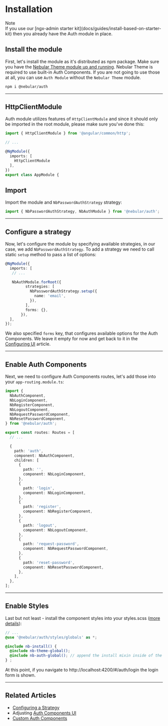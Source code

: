 # Installation

<div class="note note-info section-end">
  <div class="note-title">Note</div>
  <div class="note-body">
    If you use our [ngx-admin starter kit](docs/guides/install-based-on-starter-kit) then you already have the Auth module in place.
  </div>
</div>

## Install the module

First, let's install the module as it's distributed as npm package. Make sure you have the [Nebular Theme module up and running](https://akveo.github.io/nebulardocs/installation/add-into-existing-project).
Nebular Theme is required to use built-in Auth Components. If you are not going to use those at all, you can use `Auth Module` without the `Nebular Theme` module.

```bash
npm i @nebular/auth
```

<hr>

## HttpClientModule

Auth module utilizes features of `HttpClientModule` and since it should only be imported in the root module, please make sure you've done this:

```ts
import { HttpClientModule } from '@angular/common/http';

// ...

@NgModule({
  imports: [
    HttpClientModule
  ],
})
export class AppModule {

```

## Import

Import the module and `NbPasswordAuthStrategy` strategy:

```ts
import { NbPasswordAuthStrategy, NbAuthModule } from '@nebular/auth';
```

<hr>

## Configure a strategy

Now, let's configure the module by specifying available strategies, in our case, we add `NbPasswordAuthStrategy`.
To add a strategy we need to call static `setup` method to pass a list of options:

```ts
@NgModule({
  imports: [
   // ...

   NbAuthModule.forRoot({
         strategies: [
           NbPasswordAuthStrategy.setup({
             name: 'email',
           }),
         ],
         forms: {},
       }),
  ],
});

```

We also specified `forms` key, that configures available options for the Auth Components.
We leave it empty for now and get back to it in the [Configuring UI](docs/auth/configuring-ui) article.

<hr>

## Enable Auth Components

Next, we need to configure Auth Components routes, let's add those into your `app-routing.module.ts`:

```ts
import {
  NbAuthComponent,
  NbLoginComponent,
  NbRegisterComponent,
  NbLogoutComponent,
  NbRequestPasswordComponent,
  NbResetPasswordComponent,
} from '@nebular/auth';

export const routes: Routes = [
  // ...

  {
    path: 'auth',
    component: NbAuthComponent,
    children: [
      {
        path: '',
        component: NbLoginComponent,
      },
      {
        path: 'login',
        component: NbLoginComponent,
      },
      {
        path: 'register',
        component: NbRegisterComponent,
      },
      {
        path: 'logout',
        component: NbLogoutComponent,
      },
      {
        path: 'request-password',
        component: NbRequestPasswordComponent,
      },
      {
        path: 'reset-password',
        component: NbResetPasswordComponent,
      },
    ],
  },
];
```

<hr>

## Enable Styles

Last but not least - install the component styles into your styles.scss ([more details](docs/design-system/enable-customizable-theme)):

```scss
// ...
@use '@nebular/auth/styles/globals' as *;

@include nb-install() {
  @include nb-theme-global();
  @include nb-auth-global(); // append the install mixin inside of the nb-install
} ;
```

At this point, if you navigate to http://localhost:4200/#/auth/login the login form is shown.

<hr>

## Related Articles

- [Configuring a Strategy](docs/auth/configuring-a-strategy)
- Adjusting [Auth Components UI](docs/auth/configuring-ui)
- [Custom Auth Components](docs/auth/custom-auth-components)
